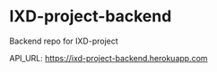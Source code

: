 # IXD-project-backend
Backend repo for IXD-project

API_URL: https://ixd-project-backend.herokuapp.com
